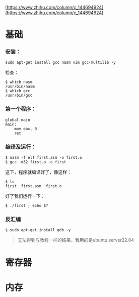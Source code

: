 [https://www.zhihu.com/column/c_144694924](https://www.zhihu.com/column/c_144694924)

# 基础

### 安装：

```plain
sudo apt-get install gcc nasm vim gcc-multilib -y
```
检查：
```plain
$ which nasm
/usr/bin/nasm
$ which gcc
/usr/bin/gcc
```
### 第一个程序：

```plain
global main
main:
    mov eax, 0
    ret
```

### 编译及运行：

```plain
$ nasm -f elf first.asm -o first.o
$ gcc -m32 first.o -o first
```
这下，程序就编译好了，像这样：
```plain
$ ls
first  first.asm  first.o
```
 好了我们运行一下：
```plain
$ ./first ; echo $?
```
 
### 反汇编

```plain
$ sudo apt-get install gdb -y
```
>无法得到与教程一样的结果。我用的是ubuntu server22.04
# 寄存器

# 内存

